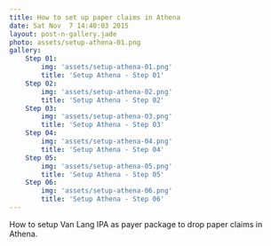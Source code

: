 ```yaml
---
title: How to set up paper claims in Athena
date: Sat Nov  7 14:40:03 2015
layout: post-n-gallery.jade
photo: assets/setup-athena-01.png
gallery:
    Step 01:
        img: 'assets/setup-athena-01.png'
        title: 'Setup Athena - Step 01'
    Step 02:
        img: 'assets/setup-athena-02.png'
        title: 'Setup Athena - Step 02'
    Step 03:
        img: 'assets/setup-athena-03.png'
        title: 'Setup Athena - Step 03'
    Step 04:
        img: 'assets/setup-athena-04.png'
        title: 'Setup Athena - Step 04'
    Step 05:
        img: 'assets/setup-athena-05.png'
        title: 'Setup Athena - Step 05'
    Step 06:
        img: 'assets/setup-athena-06.png'
        title: 'Setup Athena - Step 06'
---
```


How to setup Van Lang IPA as payer package to drop paper claims in Athena.
